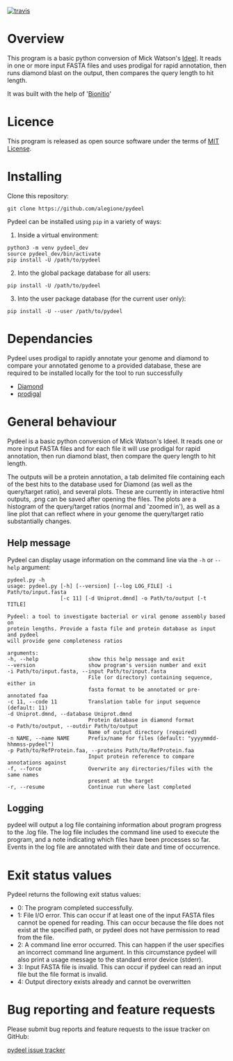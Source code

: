 [![travis](https://travis-ci.org/alegione/pydeel.svg?branch=master)](https://travis-ci.org/alegione/pydeel)

# Overview

This program is a basic python conversion of Mick Watson's [Ideel](https://github.com/mw55309/ideel). It reads in one or more input FASTA files and uses prodigal for rapid annotation, then runs diamond blast on the output, then compares the query length to hit length.

It was built with the help of '[Bionitio](https://github.com/bionitio-team/bionitio)'

# Licence

This program is released as open source software under the terms of [MIT License](https://raw.githubusercontent.com/alegione/pydeel/master/LICENSE).

# Installing

Clone this repository:
```
git clone https://github.com/alegione/pydeel
```

Pydeel can be installed using `pip` in a variety of ways:

1. Inside a virtual environment:
```
python3 -m venv pydeel_dev
source pydeel_dev/bin/activate
pip install -U /path/to/pydeel
```
2. Into the global package database for all users:
```
pip install -U /path/to/pydeel
```
3. Into the user package database (for the current user only):
```
pip install -U --user /path/to/pydeel
```
# Dependancies

Pydeel uses prodigal to rapidly annotate your genome and diamond to compare your annotated genome to a provided database, these are required to be installed locally for the tool to run successfully
+ [Diamond](https://github.com/bbuchfink/diamond)
+ [prodigal](https://github.com/hyattpd/Prodigal)

# General behaviour

Pydeel is a basic python conversion of Mick Watson's Ideel. It reads one or more input FASTA files and for each file it will use prodigal for rapid annotation, then run diamond blast, then compare the query length to hit length.

The outputs will be a protein annotation, a tab delimited file containing each of the best hits to the database used for Diamond (as well as the query/target ratio), and several plots. These are currently in interactive html outputs, .png can be saved after opening the files. The plots are a histogram of the query/target ratios (normal and 'zoomed in'), as well as a line plot that can reflect where in your genome the query/target ratio substantially changes.

## Help message

Pydeel can display usage information on the command line via the `-h` or `--help` argument:

```
pydeel.py -h
usage: pydeel.py [-h] [--version] [--log LOG_FILE] -i Path/to/input.fasta
                 [-c 11] [-d Uniprot.dmnd] -o Path/to/output [-t TITLE]

Pydeel: a tool to investigate bacterial or viral genome assembly based on
protein lengths. Provide a fasta file and protein database as input and pydeel
will provide gene completeness ratios

arguments:
-h, --help                show this help message and exit
--version                 show program's version number and exit
-i Path/to/input.fasta, --input Path/to/input.fasta
                          File (or directory) containing sequence, either in
                          fasta format to be annotated or pre-annotated faa
-c 11, --code 11          Translation table for input sequence (default: 11)
-d Uniprot.dmnd, --database Uniprot.dmnd
                          Protein database in diamond format
-o Path/to/output, --outdir Path/to/output
                          Name of output directory (required)
-n NAME, --name NAME      Prefix/name for files (default: "yyyymmdd-hhmmss-pydeel")
-p Path/to/RefProtein.faa, --proteins Path/to/RefProtein.faa
                          Input protein reference to compare annotations against
-f, --force               Overwrite any directories/files with the same names
                          present at the target
-r, --resume              Continue run where last completed
```

## Logging

pydeel will output a log file containing information about program progress to the .log file. The log file includes the command line used to execute the program, and a note indicating which files have been processes so far. Events in the log file are annotated with their date and time of occurrence.

# Exit status values

Pydeel returns the following exit status values:

* 0: The program completed successfully.
* 1: File I/O error. This can occur if at least one of the input FASTA files cannot be opened for reading. This can occur because the file does not exist at the specified path, or pydeel does not have permission to read from the file.
* 2: A command line error occurred. This can happen if the user specifies an incorrect command line argument. In this circumstance pydeel will also print a usage message to the standard error device (stderr).
* 3: Input FASTA file is invalid. This can occur if pydeel can read an input file but the file format is invalid.
* 4: Output directory exists already and cannot be overwritten

<!--
# Testing

## Unit tests

```
cd pydeel/python/pydeel
python -m unittest -v pydeel_test
```

## Test suite

A set of sample test input files is provided in the `test_data` folder.

-->
# Bug reporting and feature requests

Please submit bug reports and feature requests to the issue tracker on GitHub:

[pydeel issue tracker](https://github.com/alegione/pydeel/issues)
